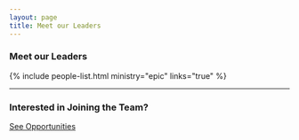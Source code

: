 ```yaml
---
layout: page
title: Meet our Leaders
---
```


### Meet our Leaders

{% include people-list.html ministry="epic" links="true" %}

---

### Interested in Joining the Team?

<a href="{{ site.baseurl }}/epic/volunteer.html" class="btn--green btn--l w100">See Opportunities</a>